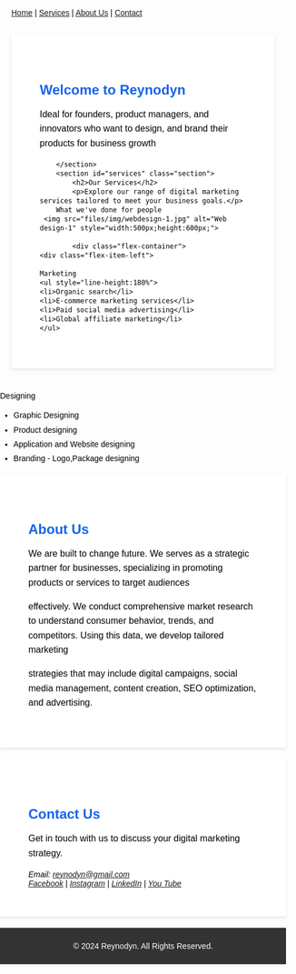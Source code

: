 <html lang="en">
<head>
    <meta charset="UTF-8" />
	<meta name="description" content="Digital Marketing Service" />
	<meta name="keywords" content="Reynodyn, reynodyn, marketing, seo, target ad, digital marketing,affiliate marketing, social media marketing, marketing 

strategy, email marketing, marketing plan, advertising agency, internet marketing, digital marketing course, e marketing, seo services, direct marketing, digital 

marketing agency, seo company, what is digital marketing,b2b marketing, marketing online, Best marketing agency, SEO agency, marketing agency, social marketing, 

marketing research, web marketing, online advertising, Digital Marketing Services, Web Design and Development, Lead Generation, Marketing Automation, SEO Services, 

Search Engine Optimization, PPC,  Advertising, Pay-Per-Click, Content Marketing, Influencer Marketing, Content Strategy, Brand Management, conversion Rate 

optimization, Web Analytics Services, Digital Advertising, E-commerce Marketing, Mobile Marketing, Online Marketing, Digital Marketing Services" />
	<meta name="author" content="Alias Thomas" />
	<meta name="viewport" content="width=device-width, initial-scale=1.0" />
<title>Digital Marketing Business</title>
<link rel="shortcut icon" type="image/x-icon" href="https://reynodyn.github.io/files/img/Re.jpg" />
    <style>
        /* Basic CSS for layout */
        body {
            font-family:sans-serif;
            margin: 0;
            padding: 0;
            color: black;
        }
        nav {
            padding: 10px 20px; 
        }
        .container {
            max-width: 1200px;
            margin: 20px auto;
            padding: 0 20px;
            overflow: hidden;
        }
	@media only screen and (max-width: 700px) {
  /* For mobile phones: */
.container {
  max-width: 320px;
            margin: 20px auto;
            padding: 0 20px;
            overflow: hidden;
  }
}

.flex-container {
  display: flex;
  flex-direction: row;
}

.flex-item-left {
  padding: 5%;
  flex: 50%;
}

.flex-item-right {
  padding: 5%;
  flex: 50%;
}
@media only screen and (max-width: 700px) {
  /* For mobile phones: */
.flex-container {
   width:100%;
   flex-direction: column;
  }

}
        .section {
            padding: 50px;
            margin-bottom: 20px;
            background-color: #fff;
            box-shadow: 0 2px 5px rgba(0,0,0,0.1);
        }
        .section h2 {
            color: #1764eb;
            font-size: 24px;
            margin-bottom: 10px;
        }
        .section p {
            font-size: 16px;
            line-height: 1.6;
        }
        footer {
            background-color: #333;
            color: #fff;
            text-align: center;
            padding: 10px 0;
        }
    </style>
</head>
<body>
    <nav>
        <a href="#home">Home</a> |
        <a href="#services">Services</a> |
        <a href="#about">About Us</a> |
        <a href="#contact">Contact</a>
    </nav>
    <div class="container">
        <section id="home" class="section">
            <h2>Welcome to Reynodyn</h2>
            <p>Ideal for founders, product managers, and innovators who want to design, and brand their products for business growth</p>
	
        </section>
        <section id="services" class="section">
            <h2>Our Services</h2>
            <p>Explore our range of digital marketing services tailored to meet your business goals.</p>
	    What we've done for people
     <img src="files/img/webdesign-1.jpg" alt="Web design-1" style="width:500px;height:600px;">
         
            <div class="flex-container">
  	<div class="flex-item-left">

	Marketing
	<ul style="line-height:180%">
	<li>Organic search</li>
	<li>E-commerce marketing services</li>
	<li>Paid social media advertising</li>
	<li>Global affiliate marketing</li>
	</ul>


</div>
  <div class="flex-item-right">
Designing
<ul style="line-height:180%">
<li>Graphic Designing</li>
<li>Product designing</li>
<li>Application and Website designing</li>
<li>Branding - Logo,Package designing</li>
</ul>
</div>

</div>
        </section>
        <section id="about" class="section">
            <h2>About Us</h2>
            <p>We are built to change future. We serves as a strategic partner for businesses, specializing in promoting products or services to target audiences 

effectively. We conduct comprehensive market research to understand consumer behavior, trends, and competitors. Using this data, we develop tailored marketing 

strategies that may include digital campaigns, social media management, content creation, SEO optimization, and advertising.</p>
        </section>
        <section id="contact" class="section">
            <h2>Contact Us</h2>
            <p>Get in touch with us to discuss your digital marketing strategy.</p>
            <address>
                Email: <a href="mailto:reynodyn@gmail.com">reynodyn@gmail.com</a><br />
	<a href="https://www.facebook.com/profile.php?id=61563869305756" target="_blank">Facebook</a> |
	<a href="https://www.instagram.com/reynodyn/" target="_blank">Instagram</a> | 
	<a href="https://www.linkedin.com/company/reynodyn" target="_blank">LinkedIn</a> | 
        <a href="https://www.youtube.com/@reynodyn" target="_blank">You Tube</a>
            </address>
        </section>
    </div>
    <footer>
        <p>&copy; 2024 Reynodyn. All Rights Reserved.</p>
    </footer>
</body>
</html>
